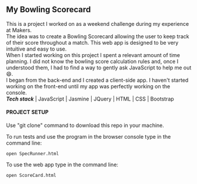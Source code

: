 
## My Bowling Scorecard

This is a project I worked on as a weekend challenge during my experience at Makers.<br>
The idea was to create a Bowling Scorecard allowing the user to keep track of their score throughout a match. This web app is designed to be very intuitive and easy to use.<br>
When I started working on this project I spent a relevant amount of time planning. I did not know the bowling score calculation rules and, once I understood them, I had to find a way to gently ask JavaScript to help me out :smile:. <br>
I began from the back-end and I created a client-side app. I haven't started working on the front-end until my app was perfectly working on the console. <br>
***Tech stack*** | JavaScript | Jasmine | JQuery | HTML | CSS | Bootstrap


#### PROJECT SETUP

Use "git clone" command to download this repo in your machine.

To run tests and use the program in the browser console type in the command line:
```
open SpecRunner.html
```

To use the web app type in the command line:
```
open ScoreCard.html
```

